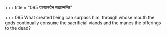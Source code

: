 +++
title = "095 यस्यास्येन सदाश्नन्ति"

+++
095	What created being can surpass him, through whose mouth the gods continually consume the sacrificial viands and the manes the offerings to the dead?